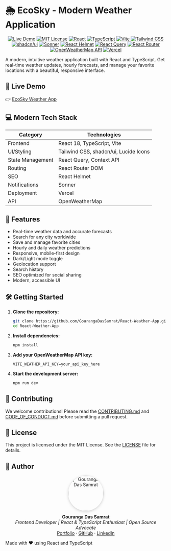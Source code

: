 # 🌦️ EcoSky - Modern Weather Application

<p align="center">
  <a href="https://ecosky.vercel.app/"><img src="https://img.shields.io/website?url=https%3A%2F%2Fecosky.vercel.app%2F&style=for-the-badge" alt="Live Demo"></a>
  <a href="https://opensource.org/licenses/MIT"><img src="https://img.shields.io/badge/license-MIT-blue.svg?style=for-the-badge" alt="MIT License"></a>
  <a href="https://reactjs.org/"><img src="https://img.shields.io/badge/React-18-blue?logo=react&style=for-the-badge" alt="React"></a>
  <a href="https://www.typescriptlang.org/"><img src="https://img.shields.io/badge/TypeScript-5-blue?logo=typescript&style=for-the-badge" alt="TypeScript"></a>
  <a href="https://vitejs.dev/"><img src="https://img.shields.io/badge/Vite-4.5-purple?logo=vite&style=for-the-badge" alt="Vite"></a>
  <a href="https://tailwindcss.com/"><img src="https://img.shields.io/badge/TailwindCSS-38B2AC?logo=tailwind-css&logoColor=white&style=for-the-badge" alt="Tailwind CSS"></a>
  <a href="https://ui.shadcn.com/"><img src="https://img.shields.io/badge/shadcn--ui-111827?logo=vercel&logoColor=white&style=for-the-badge" alt="shadcn/ui"></a>
  <a href="https://sonner.emilkowal.ski/"><img src="https://img.shields.io/badge/Sonner-4F46E5?logo=sonner&logoColor=white&style=for-the-badge" alt="Sonner"></a>
  <a href="https://github.com/nfl/react-helmet"><img src="https://img.shields.io/badge/SEO-React_Helmet-191970?logo=react&logoColor=white&style=for-the-badge" alt="React Helmet"></a>
  <a href="https://tanstack.com/query/latest"><img src="https://img.shields.io/badge/React_Query-FF4154?logo=react-query&logoColor=white&style=for-the-badge" alt="React Query"></a>
  <a href="https://reactrouter.com/"><img src="https://img.shields.io/badge/React_Router-CA4245?logo=react-router&logoColor=white&style=for-the-badge" alt="React Router"></a>
  <a href="https://openweathermap.org/"><img src="https://img.shields.io/badge/OpenWeatherMap-API-orange?style=for-the-badge" alt="OpenWeatherMap API"></a>
  <a href="https://vercel.com/"><img src="https://img.shields.io/badge/Vercel-Deployed-success?logo=vercel&style=for-the-badge" alt="Vercel"></a>
</p>

A modern, intuitive weather application built with React and TypeScript. Get real-time weather updates, hourly forecasts, and manage your favorite locations with a beautiful, responsive interface.

## 🚀 Live Demo

👉 [EcoSky Weather App](https://ecosky.vercel.app/)

## 💻 Modern Tech Stack

| Category         | Technologies                          |
| ---------------- | ------------------------------------- |
| Frontend         | React 18, TypeScript, Vite            |
| UI/Styling       | Tailwind CSS, shadcn/ui, Lucide Icons |
| State Management | React Query, Context API              |
| Routing          | React Router DOM                      |
| SEO              | React Helmet                          |
| Notifications    | Sonner                                |
| Deployment       | Vercel                                |
| API              | OpenWeatherMap                        |

## 🌟 Features

- Real-time weather data and accurate forecasts
- Search for any city worldwide
- Save and manage favorite cities
- Hourly and daily weather predictions
- Responsive, mobile-first design
- Dark/Light mode toggle
- Geolocation support
- Search history
- SEO optimized for social sharing
- Modern, accessible UI

## 🛠️ Getting Started

1. **Clone the repository:**
   ```bash
   git clone https://github.com/GourangaDasSamrat/React-Weather-App.git
   cd React-Weather-App
   ```
2. **Install dependencies:**
   ```bash
   npm install
   ```
3. **Add your OpenWeatherMap API key:**
   ```env
   VITE_WEATHER_API_KEY=your_api_key_here
   ```
4. **Start the development server:**
   ```bash
   npm run dev
   ```

## 🤝 Contributing

We welcome contributions! Please read the [CONTRIBUTING.md](CONTRIBUTING.md) and [CODE_OF_CONDUCT.md](CODE_OF_CONDUCT.md) before submitting a pull request.

## 📝 License

This project is licensed under the MIT License. See the [LICENSE](LICENSE) file for details.

## 👤 Author

<p align="center">
  <img src="https://i.postimg.cc/Bnwyx7kh/485760954-644674311798231-1067913994704069438-n.jpg" alt="Gouranga Das Samrat" width="110" style="border-radius:50%;margin-bottom:10px;box-shadow:0 2px 8px #ccc;"/>
  <br>
  <b>Gouranga Das Samrat</b><br>
  <i>Frontend Developer | React & TypeScript Enthusiast | Open Source Advocate</i><br>
  <a href="https://gouranga-das.netlify.app/">Portfolio</a> · <a href="https://github.com/GourangaDasSamrat">GitHub</a> · <a href="https://linkedin.com/in/gouranga-das-samrat">LinkedIn</a>
</p>

Made with ❤️ using React and TypeScript
